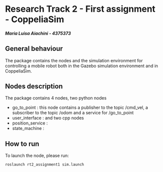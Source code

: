 # Research Track 2 - First assignment - CoppeliaSim
##### Maria Luisa Aiachini - 4375373

## General behaviour
The package contains the nodes and the simulation environment for controlling a mobile robot both in the Gazebo simulation environment and in CoppeliaSim.


## Nodes description
The package contains 4 nodes, two python nodes
- go_to_point : this node contains a publisher to the topic /cmd_vel, a subscriber to the topic /odom and a service for /go_to_point
- user_interface : 
and two cpp nodes
- position_service : 
- state_machine : 



## How to run

To launch the node, please run:
```
roslaunch rt2_assignment1 sim.launch
```

